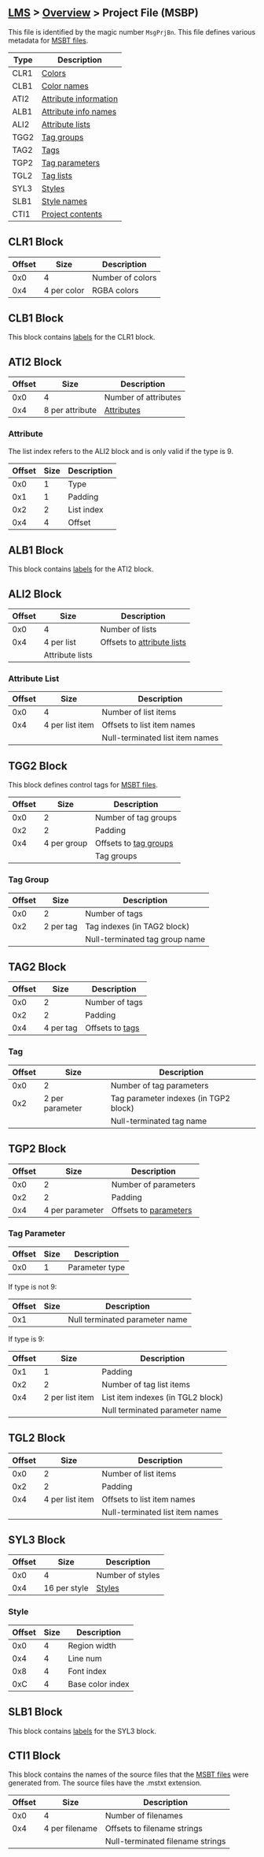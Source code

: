 ## [LMS](/formats.md#lms) > [Overview](overview.md) > Project File (MSBP)

This file is identified by the magic number `MsgPrjBn`. This file defines various metadata for [MSBT files](msbt.md).

| Type | Description |
| --- | --- |
| CLR1 | [Colors](#clr1-block) |
| CLB1 | [Color names](#clb1-block) |
| ATI2 | [Attribute information](#ati2-block) |
| ALB1 | [Attribute info names](#alb1-block) |
| ALI2 | [Attribute lists](#ali2-block) |
| TGG2 | [Tag groups](#tgg2-block) |
| TAG2 | [Tags](#tag2-block) |
| TGP2 | [Tag parameters](#tgp2-block) |
| TGL2 | [Tag lists](#tgl2-block) |
| SYL3 | [Styles](#syl3-block) |
| SLB1 | [Style names](#slb1-block) |
| CTI1 | [Project contents](#cti1-block) |

## CLR1 Block
| Offset | Size | Description |
| --- | --- | --- |
| 0x0 | 4 | Number of colors |
| 0x4 | 4 per color | RGBA colors |

## CLB1 Block
This block contains [labels](overview.md#hash-tables) for the CLR1 block.

## ATI2 Block
| Offset | Size | Description |
| --- | --- | --- |
| 0x0 | 4 | Number of attributes |
| 0x4 | 8 per attribute | [Attributes](#attribute) |

### Attribute
The list index refers to the ALI2 block and is only valid if the type is 9.

| Offset | Size | Description |
| --- | --- | --- |
| 0x0 | 1 | Type |
| 0x1 | 1 | Padding |
| 0x2 | 2 | List index |
| 0x4 | 4 | Offset |

## ALB1 Block
This block contains [labels](overview.md#hash-tables) for the ATI2 block.

## ALI2 Block
| Offset | Size | Description |
| --- | --- | --- |
| 0x0 | 4 | Number of lists |
| 0x4 | 4 per list | Offsets to [attribute lists](#attribute-list) |
| | Attribute lists |

### Attribute List
| Offset | Size | Description |
| --- | --- | --- |
| 0x0 | 4 | Number of list items |
| 0x4 | 4 per list item | Offsets to list item names |
| | | Null-terminated list item names |

## TGG2 Block
This block defines control tags for [MSBT files](msbt.md).

| Offset | Size | Description |
| --- | --- | --- |
| 0x0 | 2 | Number of tag groups |
| 0x2 | 2 | Padding |
| 0x4 | 4 per group | Offsets to [tag groups](#tag-group) |
| | | Tag groups |

### Tag Group
| Offset | Size | Description |
| --- | --- | --- |
| 0x0 | 2 | Number of tags |
| 0x2 | 2 per tag | Tag indexes (in TAG2 block) |
| | | Null-terminated tag group name |

## TAG2 Block
| Offset | Size | Description |
| --- | --- | --- |
| 0x0 | 2 | Number of tags |
| 0x2 | 2 | Padding |
| 0x4 | 4 per tag | Offsets to [tags](#tag) |

### Tag
| Offset | Size | Description |
| --- | --- | --- |
| 0x0 | 2 | Number of tag parameters |
| 0x2 | 2 per parameter | Tag parameter indexes (in TGP2 block) |
| | | Null-terminated tag name |

## TGP2 Block
| Offset | Size | Description |
| --- | --- | --- |
| 0x0 | 2 | Number of parameters |
| 0x2 | 2 | Padding |
| 0x4 | 4 per parameter | Offsets to [parameters](#tag-parameter) |

### Tag Parameter
| Offset | Size | Description |
| --- | --- | --- |
| 0x0 | 1 | Parameter type |

If type is not 9:

| Offset | Size | Description |
| --- | --- | --- |
| 0x1 | | Null terminated parameter name |

If type is 9:

| Offset | Size | Description |
| --- | --- | --- |
| 0x1 | 1 | Padding |
| 0x2 | 2 | Number of tag list items |
| 0x4 | 2 per list item | List item indexes (in TGL2 block) |
| | | Null terminated parameter name |

## TGL2 Block
| Offset | Size | Description |
| --- | --- | --- |
| 0x0 | 2 | Number of list items |
| 0x2 | 2 | Padding |
| 0x4 | 4 per list item | Offsets to list item names |
| | | Null-terminated list item names |

## SYL3 Block
| Offset | Size | Description |
| --- | --- | --- |
| 0x0 | 4 | Number of styles |
| 0x4 | 16 per style | [Styles](#style) |

### Style
| Offset | Size | Description |
| --- | --- | --- |
| 0x0 | 4 | Region width |
| 0x4 | 4 | Line num |
| 0x8 | 4 | Font index |
| 0xC | 4 | Base color index |

## SLB1 Block
This block contains [labels](overview.md#hash-tables) for the SYL3 block.

## CTI1 Block
This block contains the names of the source files that the [MSBT files](msbt.md) were generated from. The source files have the .mstxt extension.

| Offset | Size | Description |
| --- | --- | --- |
| 0x0 | 4 | Number of filenames |
| 0x4 | 4 per filename | Offsets to filename strings | 
| | | Null-terminated filename strings |
